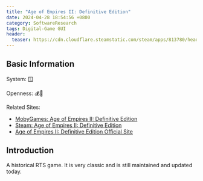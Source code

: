 ```yaml
---
title: "Age of Empires II: Definitive Edition"
date: 2024-04-28 18:54:56 +0800
category: SoftwareResearch
tags: Digital-Game GUI
header:
  teaser: https://cdn.cloudflare.steamstatic.com/steam/apps/813780/header.jpg?t=1710437332
---
```


## Basic Information

System: 🪟

Openness: 💰📕

Related Sites:

* [MobyGames: Age of Empires II: Definitive Edition](https://www.mobygames.com/game/137199/age-of-empires-ii-definitive-edition/)
* [Steam: Age of Empires II: Definitive Edition](https://store.steampowered.com/app/813780/Age_of_Empires_II_Definitive_Edition/)
* [Age of Empires II: Definitive Edition Official Site](https://www.ageofempires.com/games/aoeiide/)

## Introduction

A historical RTS game. It is very classic and is still maintained and updated today.
